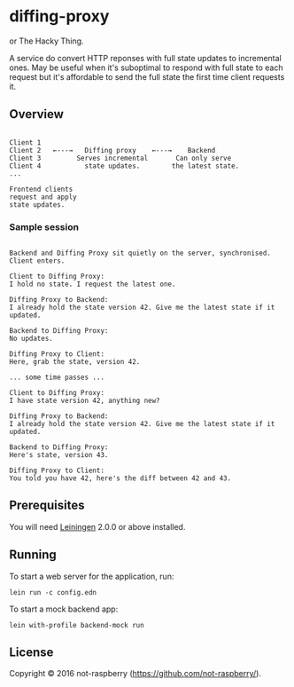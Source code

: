 # diffing-proxy

or The Hacky Thing.

A service do convert HTTP reponses with full state updates to incremental ones. May be useful
when it's suboptimal to respond with full state to each request but it's affordable to send
the full state the first time client requests it.


## Overview

```

Client 1
Client 2   ←---→   Diffing proxy    ←---→    Backend
Client 3         Serves incremental       Can only serve
Client 4           state updates.        the latest state.
...

Frontend clients
request and apply
state updates.

```

### Sample session

```

Backend and Diffing Proxy sit quietly on the server, synchronised. Client enters.

Client to Diffing Proxy:
I hold no state. I request the latest one.

Diffing Proxy to Backend:
I already hold the state version 42. Give me the latest state if it updated.

Backend to Diffing Proxy:
No updates.

Diffing Proxy to Client:
Here, grab the state, version 42.

... some time passes ...

Client to Diffing Proxy:
I have state version 42, anything new?

Diffing Proxy to Backend:
I already hold the state version 42. Give me the latest state if it updated.

Backend to Diffing Proxy:
Here's state, version 43.

Diffing Proxy to Client:
You told you have 42, here's the diff between 42 and 43.

```

## Prerequisites

You will need [Leiningen][] 2.0.0 or above installed.

[leiningen]: https://github.com/technomancy/leiningen

## Running

To start a web server for the application, run:

    lein run -c config.edn

To start a mock backend app:

    lein with-profile backend-mock run

## License

Copyright © 2016 not-raspberry (https://github.com/not-raspberry/).
